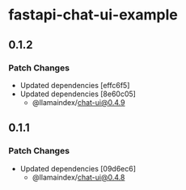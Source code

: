 # fastapi-chat-ui-example

## 0.1.2

### Patch Changes

- Updated dependencies [effc6f5]
- Updated dependencies [8e60c05]
  - @llamaindex/chat-ui@0.4.9

## 0.1.1

### Patch Changes

- Updated dependencies [09d6ec6]
  - @llamaindex/chat-ui@0.4.8
